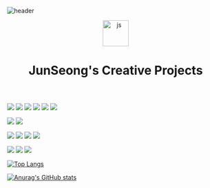![header](https://capsule-render.vercel.app/api?type=waving&color=gradient&height=300&section=header&text=JS%20Creation&fontSize=70)

<div align="center">
<img width="60" alt="js" src="https://user-images.githubusercontent.com/58536602/185842413-7368639a-06ad-4cbf-8d3b-3cec0caf8aec.png" />

# <p style="font-size:">JunSeong's Creative Projects</p>

</div>

<br/>

<p>
<img src="https://img.shields.io/badge/JavaScript-F7DF1E?style=for-the-badge&logo=JavaScript&logoColor=black" styled="margin: 0-auto;">
<img src="https://img.shields.io/badge/React-61DAFB?style=for-the-badge&logo=React&logoColor=black">
<img src="https://img.shields.io/badge/Next.js-000000?style=for-the-badge&logo=Next.js&logoColor=white">
<img src="https://img.shields.io/badge/TypeScript-3178C6?style=for-the-badge&logo=TypeScript&logoColor=white">
<img src="https://img.shields.io/badge/Spring Boot-6DB33F?style=for-the-badge&logo=Spring Boot&logoColor=white">
<img src="https://img.shields.io/badge/MySQL-4479A1?style=for-the-badge&logo=MySQL&logoColor=white">
</p>
<p>
<img src="https://img.shields.io/badge/{Rest API}-white?style=for-the-badge&logo=&logoColor=white">
<img src="https://img.shields.io/badge/mqtt.js-white?style=for-the-badge&logo=&logoColor=white">
</p>

<p>
<img src="https://img.shields.io/badge/HTML5-eeeeee?style=for-the-badge&logo=HTML5&logoColor=E34F26">
<img src="https://img.shields.io/badge/CSS3-eeeeee?style=for-the-badge&logo=HTML5&logoColor=1572B6">
<img src="https://img.shields.io/badge/Tailwind CSS-eeeeee?style=for-the-badge&logo=Tailwind CSS&logoColor=06B6D4">
<img src="https://img.shields.io/badge/styled components-eeeeee?style=for-the-badge&logo=styled components&logoColor=DB7093">
</p>

<p>
<img src="https://img.shields.io/badge/Git-888888?style=for-the-badge&logo=Git&logoColor=F05032">
<img src="https://img.shields.io/badge/Jira-888888?style=for-the-badge&logo=Jira&logoColor=0052CC">
<img src="https://img.shields.io/badge/Bitbucket-888888?style=for-the-badge&logo=Bitbucket&logoColor=0052CC">
</p>

[![Top Langs](https://github-readme-stats.vercel.app/api/top-langs/?username=purplelow&layout=compact)](https://github.com/****/github-readme-stats)

[![Anurag's GitHub stats](https://github-readme-stats.vercel.app/api?username=purplelow)](https://github.com/anuraghazra/github-readme-stats)

<!-- [![Solved.ac](http://mazassumnida.wtf/api/generate_badge?boj=****)](https://solved.ac/profile/****) -->
